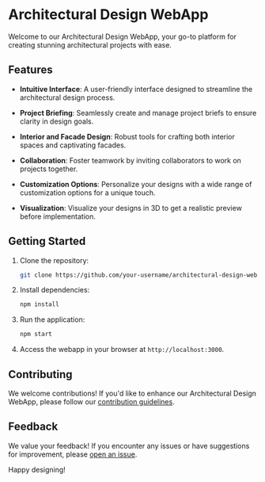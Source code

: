 # Architectural Design WebApp

Welcome to our Architectural Design WebApp, your go-to platform for creating stunning architectural projects with ease.

## Features

- **Intuitive Interface**: A user-friendly interface designed to streamline the architectural design process.

- **Project Briefing**: Seamlessly create and manage project briefs to ensure clarity in design goals.

- **Interior and Facade Design**: Robust tools for crafting both interior spaces and captivating facades.

- **Collaboration**: Foster teamwork by inviting collaborators to work on projects together.

- **Customization Options**: Personalize your designs with a wide range of customization options for a unique touch.

- **Visualization**: Visualize your designs in 3D to get a realistic preview before implementation.

## Getting Started

1. Clone the repository:
    ```bash
    git clone https://github.com/your-username/architectural-design-webapp.git
    ```

2. Install dependencies:
    ```bash
    npm install
    ```

3. Run the application:
    ```bash
    npm start
    ```

4. Access the webapp in your browser at `http://localhost:3000`.

## Contributing

We welcome contributions! If you'd like to enhance our Architectural Design WebApp, please follow our [contribution guidelines](CONTRIBUTING.md).

## Feedback

We value your feedback! If you encounter any issues or have suggestions for improvement, please [open an issue](https://github.com/your-username/architectural-design-webapp/issues).

Happy designing!
